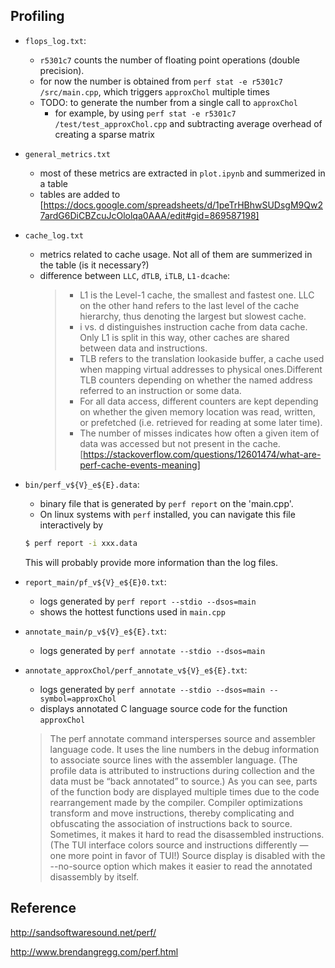 ## Profiling 

- `flops_log.txt`:
    - `r5301c7` counts the number of floating point operations (double precision).
    - for now the number is obtained from `perf stat -e r5301c7 /src/main.cpp`, which triggers `approxChol` multiple times
    - TODO: to generate the number from a single call to `approxChol`
        - for example, by using `perf stat -e r5301c7 /test/test_approxChol.cpp` and subtracting average overhead of creating a sparse matrix
- `general_metrics.txt`
    - most of these metrics are extracted in `plot.ipynb` and summerized in a table
    - tables are added to [https://docs.google.com/spreadsheets/d/1peTrHBhwSUDsgM9Qw27ardG6DiCBZcuJcOlolqa0AAA/edit#gid=869587198]
- `cache_log.txt`
    - metrics related to cache usage. Not all of them are summerized in the table (is it necessary?)
    - difference between `LLC`, `dTLB`, `iTLB`, `L1-dcache`:
        > - L1 is the Level-1 cache, the smallest and fastest one. LLC on the other hand refers to the last level of the cache hierarchy, thus denoting the largest but slowest cache.
        > - i vs. d distinguishes instruction cache from data cache. Only L1 is split in this way, other caches are shared between data and instructions.
        > - TLB refers to the translation lookaside buffer, a cache used when mapping virtual addresses to physical ones.Different TLB counters depending on whether the named address referred to an instruction or some data.
        > - For all data access, different counters are kept depending on whether the given memory location was read, written, or prefetched (i.e. retrieved for reading at some later time).
        > - The number of misses indicates how often a given item of data was accessed but not present in the cache.
    [https://stackoverflow.com/questions/12601474/what-are-perf-cache-events-meaning]

- `bin/perf_v${V}_e${E}.data`:
    - binary file that is generated by `perf report` on the 'main.cpp'.
    - On linux systems with `perf` installed, you can navigate this file interactively by 
    ``` sh
    $ perf report -i xxx.data
    ```
    This will probably provide more information than the log files.
- `report_main/pf_v${V}_e${E}0.txt`:
    - logs generated by `perf report --stdio --dsos=main`
    - shows the hottest functions used in `main.cpp`
- `annotate_main/p_v${V}_e${E}.txt`:
    - logs generated by `perf annotate --stdio --dsos=main`
- `annotate_approxChol/perf_annotate_v${V}_e${E}.txt`:
    - logs generated by `perf annotate --stdio --dsos=main --symbol=approxChol`
    - displays annotated C language source code for the function `approxChol`

    > The perf annotate command intersperses source and assembler language code. It uses the line numbers in the debug information to associate source lines with the assembler language. (The profile data is attributed to instructions during collection and the data must be “back annotated” to source.) As you can see, parts of the function body are displayed multiple times due to the code rearrangement made by the compiler. Compiler optimizations transform and move instructions, thereby complicating and obfuscating the association of instructions back to source. Sometimes, it makes it hard to read the disassembled instructions. (The TUI interface colors source and instructions differently — one more point in favor of TUI!) Source display is disabled with the --no-source option which makes it easier to read the annotated disassembly by itself.

## Reference
http://sandsoftwaresound.net/perf/

http://www.brendangregg.com/perf.html

